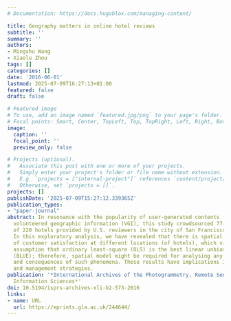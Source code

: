 ```yaml
---
# Documentation: https://docs.hugoblox.com/managing-content/

title: Geography matters in online hotel reviews
subtitle: ''
summary: ''
authors:
- Mingshu Wang
- Xiaolu Zhou
tags: []
categories: []
date: '2016-06-01'
lastmod: 2025-07-09T16:27:13+01:00
featured: false
draft: false

# Featured image
# To use, add an image named `featured.jpg/png` to your page's folder.
# Focal points: Smart, Center, TopLeft, Top, TopRight, Left, Right, BottomLeft, Bottom, BottomRight.
image:
  caption: ''
  focal_point: ''
  preview_only: false

# Projects (optional).
#   Associate this post with one or more of your projects.
#   Simply enter your project's folder or file name without extension.
#   E.g. `projects = ["internal-project"]` references `content/project/deep-learning/index.md`.
#   Otherwise, set `projects = []`.
projects: []
publishDate: '2025-07-09T15:27:12.339365Z'
publication_types:
- "paper-journal"
abstract: In resonance with the popularity of user-generated contents (UGC) and the
  volunteered geographic information (VGI), this study crowdsourced 77,098 hotel reviews
  of 220 hotels provided by U.S. reviewers in the city of San Francisco, 2002 to 2015.
  In this exploratory analysis, we have revealed that there is spatial dependence
  of customer satisfaction at different locations (of hotels), which violates the
  assumption that ordinary least-square (OLS) is the best linear unbiased estimator
  (BLUE); therefore, spatial model might be required for analysing any antecedents
  and consequences of such phenomena. These results have implications in marketing
  and management strategies.
publication: '*International Archives of the Photogrammetry, Remote Sensing and Spatial Information Sciences*, XLI-B2, 573--576. https://doi.org/10.5194/isprs-archives-xli-b2-573-2016'
  Information Sciences*'
doi: 10.5194/isprs-archives-xli-b2-573-2016
links:
- name: URL
  url: https://eprints.gla.ac.uk/244644/
---
```

